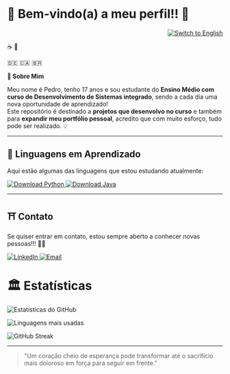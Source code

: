 # 👋 Bem-vindo(a) a meu perfil!! 👋

<!-- Botão para mudar idioma -->
<p align="right">
  <a href="README_EN.md">
    <img src="https://img.shields.io/badge/🌐 English-blue?style=for-the-badge" alt="Switch to English"/>
  </a>
</p>

☕ 🥂

🇩🇪 🇨🇦 🇧🇷

**🧩 Sobre Mim**

Meu nome é Pedro, tenho 17 anos e sou estudante do **Ensino Médio com curso de Desenvolvimento de Sistemas integrado**, sendo a cada dia uma nova oportunidade de aprendizado!  
Este repositório é destinado a **projetos que desenvolvo no curso** e também para **expandir meu portfólio pessoal**, acredito que com muito esforço, tudo pode ser realizado. 💡 

---

## 🕋 Linguagens em Aprendizado 
Aqui estão algumas das linguagens que estou estudando atualmente:

<!-- Botão para Python -->
<a href="https://www.python.org/downloads/" target="_blank">
  <img src="https://img.shields.io/badge/Python-3776AB?style=for-the-badge&logo=python&logoColor=white" alt="Download Python"/>
</a>

<!-- Botão para Java -->
<a href="https://www.oracle.com/java/technologies/javase-downloads.html" target="_blank">
  <img src="https://img.shields.io/badge/Java-007396?style=for-the-badge&logo=java&logoColor=white" alt="Download Java"/>
</a>
</p>

---

## ⛩ Contato

Se quiser entrar em contato, estou sempre aberto a conhecer novas pessoas!!! 🐱‍👤

<!-- Botão do LinkedIn -->
<a href="https://www.linkedin.com/in/henpedroperez/" target="_blank">
  <img src="https://img.shields.io/badge/LinkedIn-0077B5?style=for-the-badge&logo=linkedin&logoColor=white" alt="LinkedIn"/>
</a>

<!-- Botão de E-mail -->
<a href="mailto:pedro.hen.perez08@gmail.com">
  <img src="https://img.shields.io/badge/Email-D14836?style=for-the-badge&logo=gmail&logoColor=white" alt="Email"/>
</a>
</p>

# 🏛 Estatísticas 

<!-- Estatísticas gerais -->
![Estatísticas do GitHub](https://github-readme-stats.vercel.app/api?username=henperezz&show_icons=true&theme=tokyonight)

<!-- Linguagens mais usadas -->
![Linguagens mais usadas](https://github-readme-stats.vercel.app/api/top-langs/?username=henperezz&layout=compact&langs_count=8&theme=tokyonight)

<!-- Contribuições em streak -->
![GitHub Streak](https://streak-stats.demolab.com/?user=henperezz&theme=tokyonight)

---

> "Um coração cheio de esperança pode transformar até o sacrifício mais doloroso em força para seguir em frente."
